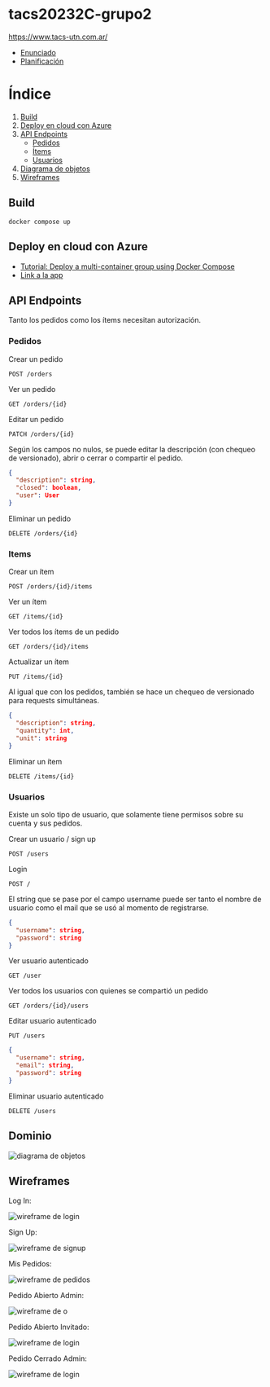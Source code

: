 # tacs20232C-grupo2

https://www.tacs-utn.com.ar/
- [Enunciado](https://docs.google.com/document/d/e/2PACX-1vTyCHMPW35IZ2Y-71h1ctMu-Qnf-_A-nDz5uzkm8hOz1xjK01sK6484KS_FuxTGIypyH1Idu5rYbdW1/pub)
- [Planificación](https://docs.google.com/spreadsheets/d/e/2PACX-1vQ5gLUsqSFvnfBfS-eIZmV1CALo9rSC1DcXo6sCcThIILlxLVuIYLbIeHpfmcCAMaFHsrWLHPTGlKjQ/pubhtml?gid=0&single=true)

# Índice

1. [Build](#build)
2. [Deploy en cloud con Azure](#deploy-en-cloud-con-azure)
3. [API Endpoints](#api-endpoints)
   - [Pedidos](#pedidos)
   - [Ítems](#items)
   - [Usuarios](#usuarios)
4. [Diagrama de objetos](#dominio)
5. [Wireframes](#wireframes)

## Build

```
docker compose up
```

## Deploy en cloud con Azure

- [Tutorial: Deploy a multi-container group using Docker Compose](https://learn.microsoft.com/en-us/azure/container-instances/tutorial-docker-compose)
- [Link a la app](http://20.124.62.23:80)

## API Endpoints

Tanto los pedidos como los ítems necesitan autorización.

### Pedidos

Crear un pedido

```http request
POST /orders
```

Ver un pedido

```http request
GET /orders/{id}
```

Editar un pedido

```http request
PATCH /orders/{id}
```
Según los campos no nulos, se puede editar la descripción 
(con chequeo de versionado), abrir o cerrar 
o compartir el pedido.

```json
{
  "description": string,
  "closed": boolean,
  "user": User
}
```

Eliminar un pedido

```http request
DELETE /orders/{id}
```

### Items

Crear un ítem

```http request
POST /orders/{id}/items
```

Ver un ítem

```http request
GET /items/{id}
```

Ver todos los ítems de un pedido

```http request
GET /orders/{id}/items
```

Actualizar un ítem

```http request
PUT /items/{id}
```

Al igual que con los pedidos, también se hace un chequeo de versionado
para requests simultáneas.

```json
{
  "description": string,
  "quantity": int,
  "unit": string
}
```

Eliminar un ítem

```http request
DELETE /items/{id}
```

### Usuarios

Existe un solo tipo de usuario, que solamente tiene permisos sobre su
cuenta y sus pedidos.

Crear un usuario / sign up

```http request
POST /users
```

Login

```http request
POST /
```

El string que se pase por el campo username puede ser tanto el nombre de
usuario como el mail que se usó al momento de registrarse.

```json
{
  "username": string,
  "password": string
}
```

Ver usuario autenticado

```http request
GET /user
```

Ver todos los usuarios con quienes se compartió un pedido

```http request
GET /orders/{id}/users
```

Editar usuario autenticado

```http request
PUT /users
```

```json
{
  "username": string,
  "email": string,
  "password": string
}
```

Eliminar usuario autenticado

```http request
DELETE /users
```

## Dominio
![diagrama de objetos](/diagramas/objetos.jpg)

## Wireframes
Log In:

![wireframe de login](/diagramas/wireframes/iniciar_sesion.jpg)

Sign Up:

![wireframe de signup](/diagramas/wireframes/crear_usuario.jpg)

Mis Pedidos:

![wireframe de pedidos](/diagramas/wireframes/pedidos.jpg)

Pedido Abierto Admin:

![wireframe de o](/diagramas/wireframes/pedido_admin.jpg)

Pedido Abierto Invitado:

![wireframe de login](/diagramas/wireframes/pedido_no_admin.jpg)

Pedido Cerrado Admin:

![wireframe de login](/diagramas/wireframes/pedido_cerrado_admin.jpg)
